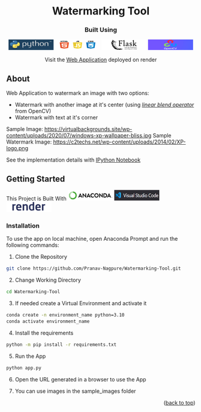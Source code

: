 <a name="readme-top"></a>

<div align="center">

# __Watermarking Tool__

### Built Using
  
[![Python][python-shield]][python-url]
[![html-css-js][html-css-js-shield]][html-css-js-url]
[![Flask][flask-shield]][flask-url]
[![OpenCV][opencv-shield]][opencv-url]

Visit the <a href="https://watermarking-tool.onrender.com">Web Application</a> deployed on render

</div>

## __About__
<p align="justify">
Web Application to watermark an image with two options:

- Watermark with another image at it's center (using <a href="https://docs.opencv.org/3.4/d5/dc4/tutorial_adding_images.html">*linear blend operator*</a> from OpenCV)
- Watermark with text at it's corner

Sample Image: https://virtualbackgrounds.site/wp-content/uploads/2020/07/windows-xp-wallpaper-bliss.jpg
Sample Watermark Image: https://c2techs.net/wp-content/uploads/2014/02/XP-logo.png

See the implementation details with <a href="https://github.com/Pranav-Nagpure/Watermarking-Tool-NB">IPython Notebook</a>
</p>

## __Getting Started__

This Project is Built With [![Anaconda][anaconda-shield]][anaconda-url] [![VSCode][vscode-shield]][vscode-url] [![Render][render-shield]][render-url]

### __Installation__
To use the app on local machine, open Anaconda Prompt and run the following commands:

1. Clone the Repository
```sh
git clone https://github.com/Pranav-Nagpure/Watermarking-Tool.git
```

2. Change Working Directory
```sh
cd Watermarking-Tool
```

3. If needed create a Virtual Environment and activate it
```sh
conda create -n environment_name python=3.10
conda activate environment_name
```

4. Install the requirements
```sh
python -m pip install -r requirements.txt
```

5. Run the App
```sh
python app.py
```

6. Open the URL generated in a browser to use the App

7. You can use images in the sample_images folder

<p align="right">
(<a href="#readme-top">back to top</a>)
</p>

[python-shield]: https://raw.githubusercontent.com/Pranav-Nagpure/Support-Repository/master/images/python-shield.png "Python"
[python-url]: https://www.python.org

[html-css-js-shield]: https://raw.githubusercontent.com/Pranav-Nagpure/Support-Repository/master/images/html-css-js-shield.png
[html-css-js-url]: https://html.spec.whatwg.org "HTML | CSS | JavaScript"

[flask-shield]: https://raw.githubusercontent.com/Pranav-Nagpure/Support-Repository/master/images/flask-shield.png "Flask"
[flask-url]: https://flask.palletsprojects.com

[opencv-shield]: https://raw.githubusercontent.com/Pranav-Nagpure/Support-Repository/master/images/opencv-shield.png
[opencv-url]: https://opencv.org "OpenCV"

[anaconda-shield]: https://raw.githubusercontent.com/Pranav-Nagpure/Support-Repository/master/images/anaconda-shield.png
[anaconda-url]: https://www.anaconda.com "Anaconda"

[vscode-shield]: https://raw.githubusercontent.com/Pranav-Nagpure/Support-Repository/master/images/vscode-shield.png
[vscode-url]: https://code.visualstudio.com "VSCode"

[render-shield]: https://raw.githubusercontent.com/Pranav-Nagpure/Support-Repository/master/images/render-shield.png
[render-url]: https://render.com "Render"